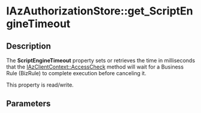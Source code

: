# IAzAuthorizationStore::get_ScriptEngineTimeout

## Description

The **ScriptEngineTimeout** property sets or retrieves the time in milliseconds that the [IAzClientContext::AccessCheck](https://learn.microsoft.com/windows/desktop/api/azroles/nf-azroles-iazclientcontext-accesscheck) method will wait for a Business Rule (BizRule) to complete execution before canceling it.

This property is read/write.

## Parameters